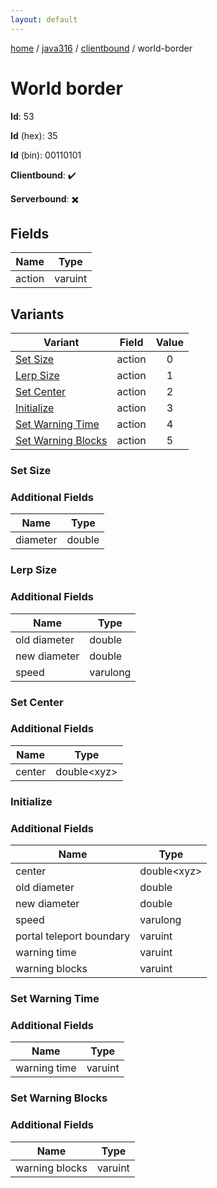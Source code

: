 ```yaml
---
layout: default
---
```


[home](/)  /  [java316](/protocol/java316)  /  [clientbound](/protocol/java316/clientbound)  /  world-border

# World border

**Id**: 53

**Id** (hex): 35

**Id** (bin): 00110101

**Clientbound**: ✔️

**Serverbound**: ✖️

## Fields

Name | Type
---|---
action | varuint

## Variants

Variant | Field | Value
---|---|:---:
[Set Size](#set_size) | action | 0
[Lerp Size](#lerp_size) | action | 1
[Set Center](#set_center) | action | 2
[Initialize](#initialize) | action | 3
[Set Warning Time](#set_warning_time) | action | 4
[Set Warning Blocks](#set_warning_blocks) | action | 5

### Set Size

### Additional Fields

Name | Type
---|---
diameter | double

### Lerp Size

### Additional Fields

Name | Type
---|---
old diameter | double
new diameter | double
speed | varulong

### Set Center

### Additional Fields

Name | Type
---|---
center | double&lt;xyz&gt;

### Initialize

### Additional Fields

Name | Type
---|---
center | double&lt;xyz&gt;
old diameter | double
new diameter | double
speed | varulong
portal teleport boundary | varuint
warning time | varuint
warning blocks | varuint

### Set Warning Time

### Additional Fields

Name | Type
---|---
warning time | varuint

### Set Warning Blocks

### Additional Fields

Name | Type
---|---
warning blocks | varuint

